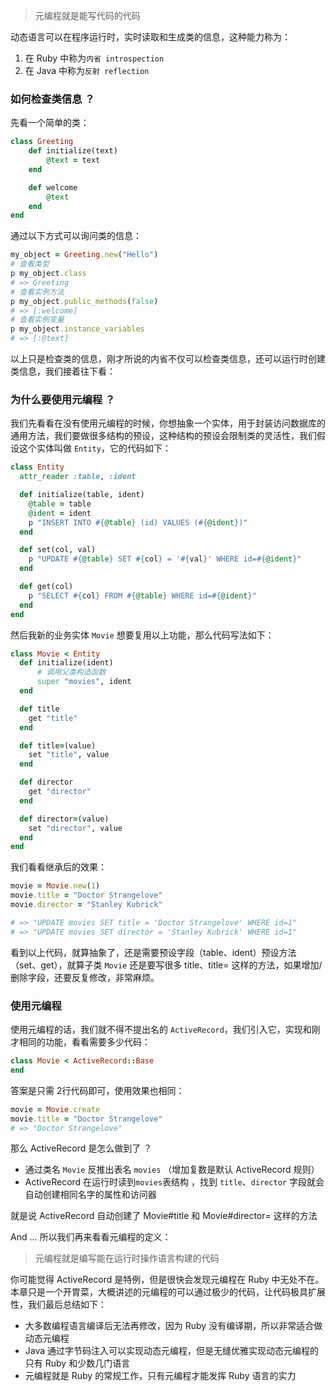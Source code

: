 > 元编程就是能写代码的代码

动态语言可以在程序运行时，实时读取和生成类的信息，这种能力称为：
1. 在 Ruby 中称为`内省 introspection`
2. 在 Java 中称为`反射 reflection`

### 如何检查类信息 ？
先看一个简单的类：
```ruby
class Greeting
    def initialize(text)
        @text = text
    end

    def welcome
        @text
    end
end
```
通过以下方式可以询问类的信息：
```ruby
my_object = Greeting.new("Hello")
# 查看类型
p my_object.class
# => Greeting
# 查看实例方法
p my_object.public_methods(false)
# => [:welcome]
# 查看实例变量
p my_object.instance_variables
# => [:@text]
```

以上只是检查类的信息，刚才所说的内省不仅可以检查类信息，还可以运行时创建类信息，我们接着往下看：

### 为什么要使用元编程 ？

我们先看看在没有使用元编程的时候，你想抽象一个实体，用于封装访问数据库的通用方法，我们要做很多结构的预设，这种结构的预设会限制类的灵活性，我们假设这个实体叫做 `Entity`，它的代码如下：
```ruby
class Entity
  attr_reader :table, :ident

  def initialize(table, ident)
    @table = table
    @ident = ident
    p "INSERT INTO #{@table} (id) VALUES (#{@ident})"
  end

  def set(col, val)
    p "UPDATE #{@table} SET #{col} = '#{val}' WHERE id=#{@ident}"
  end

  def get(col)
    p "SELECT #{col} FROM #{@table} WHERE id=#{@ident}"
  end
end
```
然后我新的业务实体 `Movie` 想要复用以上功能，那么代码写法如下：
```ruby
class Movie < Entity
  def initialize(ident)
      # 调用父类构造函数
      super "movies", ident
  end

  def title
    get "title"
  end

  def title=(value)
    set "title", value
  end

  def director
    get "director"
  end

  def director=(value)
    set "director", value
  end
end
```
我们看看继承后的效果：
```ruby
movie = Movie.new(1)
movie.title = "Doctor Strangelove"
movie.director = "Stanley Kubrick"

# => "UPDATE movies SET title = 'Doctor Strangelove' WHERE id=1"
# => "UPDATE movies SET director = 'Stanley Kubrick' WHERE id=1"
```
看到以上代码，就算抽象了，还是需要预设字段（table、ident）预设方法（set、get），就算子类 `Movie` 还是要写很多 title、title= 这样的方法，如果增加/删除字段，还要反复修改，非常麻烦。

### 使用元编程

使用元编程的话，我们就不得不提出名的 `ActiveRecord`，我们引入它，实现和刚才相同的功能，看看需要多少代码：
```ruby
class Movie < ActiveRecord::Base
end
```
答案是只需 2行代码即可，使用效果也相同：
```ruby
movie = Movie.create
movie.title = "Doctor Strangelove"
# => "Doctor Strangelove"
```

那么 ActiveRecord 是怎么做到了 ？
* 通过类名 `Movie` 反推出表名 `movies` （增加复数是默认 ActiveRecord 规则）
* ActiveRecord 在运行时读到`movies`表结构 ，找到 `title`、`director` 字段就会自动创建相同名字的属性和访问器

就是说 ActiveRecord 自动创建了 Movie#title 和 Movie#director= 这样的方法

And ... 所以我们再来看看元编程的定义：
> 元编程就是编写能在运行时操作语言构建的代码

你可能觉得 ActiveRecord 是特例，但是很快会发现元编程在 Ruby 中无处不在。本章只是一个开胃菜，大概讲述的元编程的可以通过极少的代码，让代码极具扩展性，我们最后总结如下：
* 大多数编程语言编译后无法再修改，因为 Ruby 没有编译期，所以非常适合做动态元编程
* Java 通过字节码注入可以实现动态元编程，但是无缝优雅实现动态元编程的只有 Ruby 和少数几门语言
* 元编程就是 Ruby 的常规工作，只有元编程才能发挥 Ruby 语言的实力